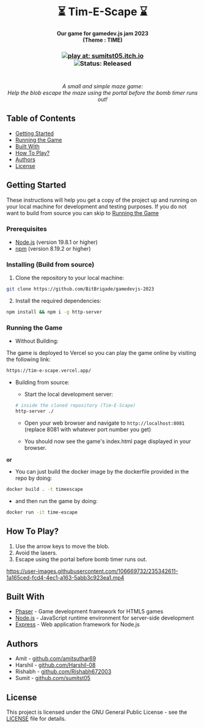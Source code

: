 <h1 align="center"> ⏳ Tim-E-Scape ⌛ </h1>

<h4 align="center"> 
  Our game for gamedev.js jam 2023 <br>
  (Theme : TIME)
</h4>

<h3 align="center" >
  <a href="https://sumitst05.itch.io/tim-e-scape"><img alt="play at: sumitst05.itch.io" src="https://img.shields.io/badge/play%20at-sumitst05.itch.io-brightgreen?style=for-the-badge"></a>
  <br>
  <img alt="Status: Released" src="https://img.shields.io/badge/status-released 1.0.0-red?style=for-the-badge">
  <br><br>
  <h6 align="center" style="padding-top:5px; margin-top:0; margin-bottom:2em">
    A small and simple maze game:<br>Help the blob escape the maze using the portal before the bomb timer runs out!
  </h6>
</h3>

## Table of Contents

- [Getting Started](#getting-started)
- [Running the Game](#running-the-game)
- [Built With](#built-with)
- [How To Play?](#how-to-play)
- [Authors](#authors)
- [License](#license)

## Getting Started

These instructions will help you get a copy of the project up and running on your local machine for development and testing purposes.
If you do not want to build from source you can skip to [Running the Game](#running-the-game)

### Prerequisites

- [Node.js](https://nodejs.org/) (version 19.8.1 or higher)
- [npm](https://www.npmjs.com/) (version 8.19.2 or higher)

### Installing (Build from source)

1. Clone the repository to your local machine:

```bash
git clone https://github.com/BitBrigade/gamedevjs-2023
```

2. Install the required dependencies:

```bash
npm install && npm i -g http-server
```

### Running the Game

- Without Building:

The game is deployed to Vercel so you can play the game online by visiting the following link:

```bash
https://tim-e-scape.vercel.app/
```

- Building from source:

  - Start the local development server:

  ```bash
  # inside the cloned repository (Tim-E-Scape)
  http-server ./
  ```

  - Open your web browser and navigate to `http://localhost:8081` (replace 8081 with whatever port number you get)

  - You should now see the game's index.html page displayed in your browser.

**or**

- You can just build the docker image by the dockerfile provided in the repo by doing:

```sh
docker build . -t timeescape
```

- and then run the game by doing:

```sh
docker run -it time-escape
```

## How To Play?

1. Use the arrow keys to move the blob.
2. Avoid the lasers.
3. Escape using the portal before bomb timer runs out.

https://user-images.githubusercontent.com/106669732/235342611-1a165ced-fcd4-4ec1-a163-5abb3c923ea1.mp4

## Built With

- [Phaser](https://phaser.io/) - Game development framework for HTML5 games
- [Node.js](https://nodejs.org/) - JavaScript runtime environment for server-side development
- [Express](https://expressjs.com/) - Web application framework for Node.js

## Authors

- Amit - [github.com/amitsuthar69](https://github.com/amitsuthar69)
- Harshil - [github.com/Harshil-08](https://github.com/Harshil-08)
- Rishabh - [github.com/Rishabh672003](https://github.com/Rishabh672003)
- Sumit - [github.com/sumitst05](https://github.com/sumitst05)

## License

This project is licensed under the GNU General Public License - see the [LICENSE](LICENSE) file for details.
